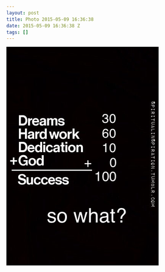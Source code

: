 ```yaml
---
layout: post
title: Photo 2015-05-09 16:36:38
date: 2015-05-09 16:36:38 Z
tags: []
---
```

![](/media/2015/05/118533261664.jpg)
